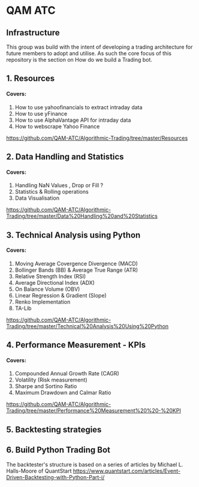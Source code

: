 # QAM ATC

## Infrastructure
This group was build with the intent of developing a trading architecture for future members to adopt and utilise. As such the core focus of this repository is the section on How do we build a Trading bot.

## 1. Resources
####  Covers: 
1. How to use yahoofinancials to extract intraday data
2. How to use yFinance
3. How to use AlphaVantage API for intraday data
4. How to webscrape Yahoo Finance 

https://github.com/QAM-ATC/Algorithmic-Trading/tree/master/Resources
## 2. Data Handling and Statistics
#### Covers: 
1. Handling NaN Values , Drop or Fill ?
2. Statistics & Rolling operations
3. Data Visualisation

https://github.com/QAM-ATC/Algorithmic-Trading/tree/master/Data%20Handling%20and%20Statistics


## 3. Technical Analysis using Python 
#### Covers: 
1. Moving Average Covergence Divergence (MACD) 
2. Bollinger Bands (BB) & Average True Range (ATR)
3. Relative Strength Index (RSI)
4. Average Directional Index (ADX)
5. On Balance Volume (OBV)
6. Linear Regression & Gradient (Slope)
7. Renko Implementation
8. TA-Lib

https://github.com/QAM-ATC/Algorithmic-Trading/tree/master/Technical%20Analysis%20Using%20Python

## 4. Performance Measurement - KPIs
#### Covers: 
1. Compounded Annual Growth Rate (CAGR)
2. Volatility (Risk measurement)
3. Sharpe and Sortino Ratio 
4. Maximum Drawdown and Calmar Ratio

https://github.com/QAM-ATC/Algorithmic-Trading/tree/master/Performance%20Measurement%20%20-%20KPI

## 5. Backtesting strategies 
## 6. Build Python Trading Bot 


The backtester's structure is based on a series of articles by Michael L. Halls-Moore of QuantStart
https://www.quantstart.com/articles/Event-Driven-Backtesting-with-Python-Part-i/
